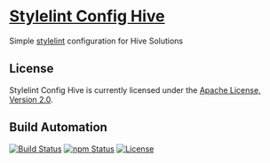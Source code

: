 # [Stylelint Config Hive](http://stylelint-config-hive.hive.pt)

Simple [stylelint](https://stylelint.io) configuration for Hive Solutions

## License

Stylelint Config Hive is currently licensed under the [Apache License, Version 2.0](http://www.apache.org/licenses/).

## Build Automation

[![Build Status](https://travis-ci.org/hivesolutions/stylelint_config_hive.svg?branch=master)](https://travis-ci.org/hivesolutions/stylelint_config_hive)
[![npm Status](https://img.shields.io/npm/v/stylelint-config-hive.svg)](https://www.npmjs.com/package/stylelint-config-hive)
[![License](https://img.shields.io/badge/license-Apache%202.0-blue.svg)](https://www.apache.org/licenses/)

